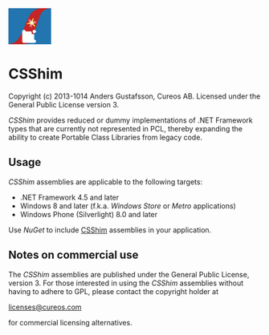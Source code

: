 <img src="NuGet/csshim.png" alt="CSShim logo" height="72" />

CSShim
=======

Copyright (c) 2013-1014 Anders Gustafsson, Cureos AB. Licensed under the General Public License version 3.<br />

*CSShim* provides reduced or dummy implementations of .NET Framework types that are currently not represented in PCL, thereby expanding the ability to create Portable Class Libraries from legacy code.


Usage
-----

*CSShim* assemblies are applicable to the following targets:

* .NET Framework 4.5 and later
* Windows 8 and later (f.k.a. *Windows Store* or *Metro* applications)
* Windows Phone (Silverlight) 8.0 and later

Use *NuGet* to include [CSShim](https://www.nuget.org/packages/shim) assemblies in your application.


Notes on commercial use
-----------------------

The *CSShim* assemblies are published under the General Public License, version 3.
For those interested in using the *CSShim* assemblies without having to adhere to GPL, please contact the copyright holder at

licenses@cureos.com

for commercial licensing alternatives.
